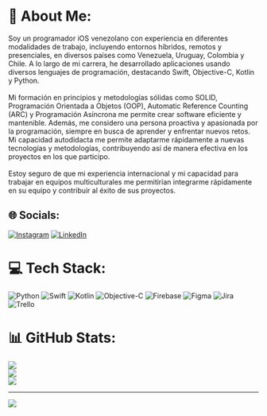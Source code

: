 # 💫 About Me:
Soy un programador iOS venezolano con experiencia en diferentes modalidades de trabajo, incluyendo entornos híbridos, remotos y presenciales, en diversos países como Venezuela, Uruguay, Colombia y Chile. A lo largo de mi carrera, he desarrollado aplicaciones usando diversos lenguajes de programación, destacando Swift, Objective-C, Kotlin y Python.<br><br>Mi formación en principios y metodologías sólidas como SOLID, Programación Orientada a Objetos (OOP), Automatic Reference Counting (ARC) y Programación Asíncrona me permite crear software eficiente y mantenible. Además, me considero una persona proactiva y apasionada por la programación, siempre en busca de aprender y enfrentar nuevos retos. Mi capacidad autodidacta me permite adaptarme rápidamente a nuevas tecnologías y metodologías, contribuyendo así de manera efectiva en los proyectos en los que participo.<br><br>Estoy seguro de que mi experiencia internacional y mi capacidad para trabajar en equipos multiculturales me permitirían integrarme rápidamente en su equipo y contribuir al éxito de sus proyectos.


## 🌐 Socials:
[![Instagram](https://img.shields.io/badge/Instagram-%23E4405F.svg?logo=Instagram&logoColor=white)](https://instagram.com/https://www.instagram.com/bresnier_moreno?igsh=MXQ5NXB4dDQ4cDd5Mg%3D%3D&utm_source=qr) [![LinkedIn](https://img.shields.io/badge/LinkedIn-%230077B5.svg?logo=linkedin&logoColor=white)](https://linkedin.com/in/www.linkedin.com/in/bresnier-moreno-211074243) 

# 💻 Tech Stack:
![Python](https://img.shields.io/badge/python-3670A0?style=for-the-badge&logo=python&logoColor=ffdd54) ![Swift](https://img.shields.io/badge/swift-F54A2A?style=for-the-badge&logo=swift&logoColor=white) ![Kotlin](https://img.shields.io/badge/kotlin-%237F52FF.svg?style=for-the-badge&logo=kotlin&logoColor=white) ![Objective-C](https://img.shields.io/badge/OBJECTIVE--C-%233A95E3.svg?style=for-the-badge&logo=apple&logoColor=white) ![Firebase](https://img.shields.io/badge/firebase-a08021?style=for-the-badge&logo=firebase&logoColor=ffcd34) ![Figma](https://img.shields.io/badge/figma-%23F24E1E.svg?style=for-the-badge&logo=figma&logoColor=white) ![Jira](https://img.shields.io/badge/jira-%230A0FFF.svg?style=for-the-badge&logo=jira&logoColor=white) ![Trello](https://img.shields.io/badge/Trello-%23026AA7.svg?style=for-the-badge&logo=Trello&logoColor=white)
# 📊 GitHub Stats:
![](https://github-readme-stats.vercel.app/api?username=BresnierDev20&theme=radical&hide_border=false&include_all_commits=true&count_private=true)<br/>
![](https://github-readme-streak-stats.herokuapp.com/?user=BresnierDev20&theme=radical&hide_border=false)<br/>
![](https://github-readme-stats.vercel.app/api/top-langs/?username=BresnierDev20&theme=radical&hide_border=false&include_all_commits=true&count_private=true&layout=compact)

---
[![](https://visitcount.itsvg.in/api?id=BresnierDev20&icon=0&color=0)](https://visitcount.itsvg.in)

<!-- Proudly created with GPRM ( https://gprm.itsvg.in ) -->
